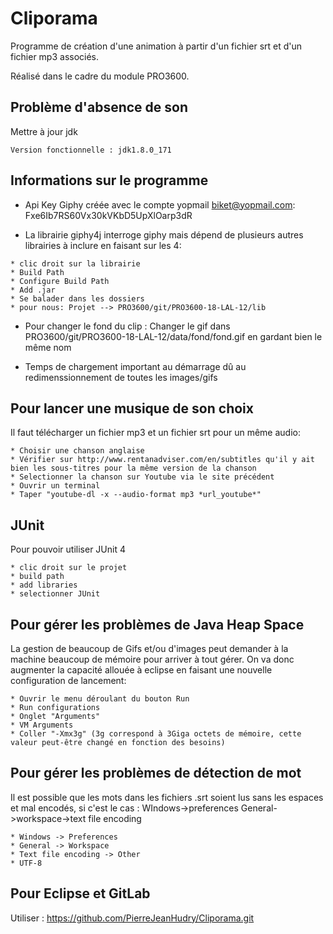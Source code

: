 # Cliporama

Programme de création d'une animation à partir d'un fichier srt et d'un fichier mp3 associés.

Réalisé dans le cadre du module PRO3600.

## Problème d'absence de son

Mettre à jour jdk

```
Version fonctionnelle : jdk1.8.0_171
```

## Informations sur le programme

* Api Key Giphy créée avec le compte yopmail biket@yopmail.com: Fxe6Ib7RS60Vx30kVKbD5UpXlOarp3dR

* La librairie giphy4j interroge giphy mais dépend de plusieurs autres librairies à inclure en faisant sur les 4:

```
* clic droit sur la librairie
* Build Path
* Configure Build Path
* Add .jar
* Se balader dans les dossiers
* pour nous: Projet --> PRO3600/git/PRO3600-18-LAL-12/lib
```
		
* Pour changer le fond du clip : Changer le gif dans PRO3600/git/PRO3600-18-LAL-12/data/fond/fond.gif en gardant bien le même nom

* Temps de chargement important au démarrage dû au redimenssionnement de toutes les images/gifs

## Pour lancer une musique de son choix

Il faut télécharger un fichier mp3 et un fichier srt pour un même audio:

```
* Choisir une chanson anglaise
* Vérifier sur http://www.rentanadviser.com/en/subtitles qu'il y ait bien les sous-titres pour la même version de la chanson
* Selectionner la chanson sur Youtube via le site précédent
* Ouvrir un terminal
* Taper "youtube-dl -x --audio-format mp3 *url_youtube*"
```
											
## JUnit
										
Pour pouvoir utiliser JUnit 4

```
* clic droit sur le projet
* build path
* add libraries
* selectionner JUnit
```

## Pour gérer les problèmes de Java Heap Space

La gestion de beaucoup de Gifs et/ou d'images peut demander à la machine beaucoup de mémoire pour arriver à tout gérer.
On va donc augmenter la capacité allouée à eclipse en faisant une nouvelle configuration de lancement:

```
* Ouvrir le menu déroulant du bouton Run
* Run configurations
* Onglet "Arguments"
* VM Arguments
* Coller "-Xmx3g" (3g correspond à 3Giga octets de mémoire, cette valeur peut-être changé en fonction des besoins)
```

## Pour gérer les problèmes de détection de mot

Il est possible que les mots dans les fichiers .srt soient lus sans les espaces et mal encodés, si c'est le cas :
WIndows->preferences
General->workspace->text file encoding
```
* Windows -> Preferences
* General -> Workspace
* Text file encoding -> Other
* UTF-8
```

## Pour Eclipse et GitLab

Utiliser : https://github.com/PierreJeanHudry/Cliporama.git
